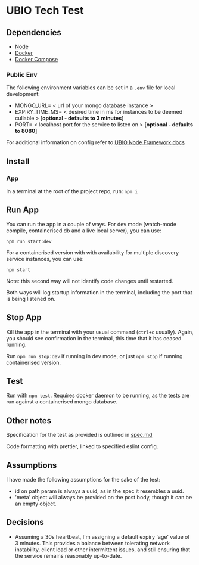 # UBIO Tech Test

## Dependencies

-   [Node](https://nodejs.org/en/download/package-manager)
-   [Docker](https://docs.docker.com/get-docker/)
-   [Docker Compose](https://docs.docker.com/compose/install/)

### Public Env

The following environment variables can be set in a `.env` file for local development:

-   MONGO_URL= < url of your mongo database instance >
-   EXPIRY_TIME_MS= < desired time in ms for instances to be deemed cullable > [**optional - defaults to 3 minutes**]
-   PORT= < localhost port for the service to listen on > [**optional - defaults to 8080**]

For additional information on config refer to [UBIO Node Framework docs](https://github.com/ubio/node-framework)

## Install

### App

In a terminal at the root of the project repo, run: `npm i`

## Run App

You can run the app in a couple of ways. For dev mode (watch-mode compile, containerised db and a live local server), you can use:

`npm run start:dev`

For a containerised version with with availability for multiple discovery service instances, you can use:

`npm start`

Note: this second way will not identify code changes until restarted.

Both ways will log startup information in the terminal, including the port that is being listened on.

## Stop App

Kill the app in the terminal with your usual command (`ctrl+c` usually). Again, you should see confirmation in the terminal, this time that it has ceased running.

Run `npm run stop:dev` if running in dev mode, or just `npm stop` if running containerised version.

## Test

Run with `npm test`. Requires docker daemon to be running, as the tests are run against a containerised mongo database.

## Other notes

Specification for the test as provided is outlined in [spec.md](spec.md)

Code formatting with prettier, linked to specified eslint config.

## Assumptions

I have made the following assumptions for the sake of the test:

-   id on path param is always a uuid, as in the spec it resembles a uuid.
-   'meta' object will always be provided on the post body, though it can be an empty object.

## Decisions

-   Assuming a 30s heartbeat, I'm assigning a default expiry 'age' value of 3 minutes. This provides a balance between tolerating network instability, client load or other intermittent issues, and still ensuring that the service remains reasonably up-to-date.
